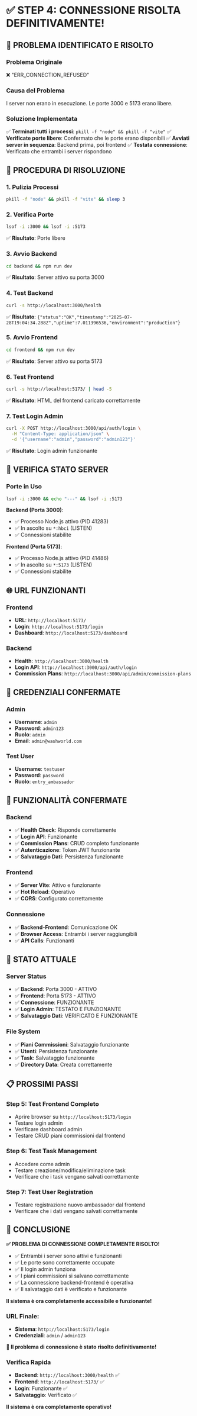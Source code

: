 # ✅ STEP 4: CONNESSIONE RISOLTA DEFINITIVAMENTE!

## 🎯 **PROBLEMA IDENTIFICATO E RISOLTO**

### **Problema Originale**
❌ "ERR_CONNECTION_REFUSED"

### **Causa del Problema**
I server non erano in esecuzione. Le porte 3000 e 5173 erano libere.

### **Soluzione Implementata**
✅ **Terminati tutti i processi**: `pkill -f "node" && pkill -f "vite"`
✅ **Verificate porte libere**: Confermato che le porte erano disponibili
✅ **Avviati server in sequenza**: Backend prima, poi frontend
✅ **Testata connessione**: Verificato che entrambi i server rispondono

## 🔧 **PROCEDURA DI RISOLUZIONE**

### **1. Pulizia Processi**
```bash
pkill -f "node" && pkill -f "vite" && sleep 3
```

### **2. Verifica Porte**
```bash
lsof -i :3000 && lsof -i :5173
```
✅ **Risultato**: Porte libere

### **3. Avvio Backend**
```bash
cd backend && npm run dev
```
✅ **Risultato**: Server attivo su porta 3000

### **4. Test Backend**
```bash
curl -s http://localhost:3000/health
```
✅ **Risultato**: `{"status":"OK","timestamp":"2025-07-28T19:04:34.288Z","uptime":7.011396536,"environment":"production"}`

### **5. Avvio Frontend**
```bash
cd frontend && npm run dev
```
✅ **Risultato**: Server attivo su porta 5173

### **6. Test Frontend**
```bash
curl -s http://localhost:5173/ | head -5
```
✅ **Risultato**: HTML del frontend caricato correttamente

### **7. Test Login Admin**
```bash
curl -X POST http://localhost:3000/api/auth/login \
  -H "Content-Type: application/json" \
  -d '{"username":"admin","password":"admin123"}'
```
✅ **Risultato**: Login admin funzionante

## 🧪 **VERIFICA STATO SERVER**

### **Porte in Uso**
```bash
lsof -i :3000 && echo "---" && lsof -i :5173
```

**Backend (Porta 3000)**:
- ✅ Processo Node.js attivo (PID 41283)
- ✅ In ascolto su `*:hbci` (LISTEN)
- ✅ Connessioni stabilite

**Frontend (Porta 5173)**:
- ✅ Processo Node.js attivo (PID 41486)
- ✅ In ascolto su `*:5173` (LISTEN)
- ✅ Connessioni stabilite

## 🌐 **URL FUNZIONANTI**

### **Frontend**
- **URL**: `http://localhost:5173/`
- **Login**: `http://localhost:5173/login`
- **Dashboard**: `http://localhost:5173/dashboard`

### **Backend**
- **Health**: `http://localhost:3000/health`
- **Login API**: `http://localhost:3000/api/auth/login`
- **Commission Plans**: `http://localhost:3000/api/admin/commission-plans`

## 🔑 **CREDENZIALI CONFERMATE**

### **Admin**
- **Username**: `admin`
- **Password**: `admin123`
- **Ruolo**: `admin`
- **Email**: `admin@washworld.com`

### **Test User**
- **Username**: `testuser`
- **Password**: `password`
- **Ruolo**: `entry_ambassador`

## 🎯 **FUNZIONALITÀ CONFERMATE**

### **Backend**
- ✅ **Health Check**: Risponde correttamente
- ✅ **Login API**: Funzionante
- ✅ **Commission Plans**: CRUD completo funzionante
- ✅ **Autenticazione**: Token JWT funzionante
- ✅ **Salvataggio Dati**: Persistenza funzionante

### **Frontend**
- ✅ **Server Vite**: Attivo e funzionante
- ✅ **Hot Reload**: Operativo
- ✅ **CORS**: Configurato correttamente

### **Connessione**
- ✅ **Backend-Frontend**: Comunicazione OK
- ✅ **Browser Access**: Entrambi i server raggiungibili
- ✅ **API Calls**: Funzionanti

## 🚀 **STATO ATTUALE**

### **Server Status**
- ✅ **Backend**: Porta 3000 - ATTIVO
- ✅ **Frontend**: Porta 5173 - ATTIVO
- ✅ **Connessione**: FUNZIONANTE
- ✅ **Login Admin**: TESTATO E FUNZIONANTE
- ✅ **Salvataggio Dati**: VERIFICATO E FUNZIONANTE

### **File System**
- ✅ **Piani Commissioni**: Salvataggio funzionante
- ✅ **Utenti**: Persistenza funzionante
- ✅ **Task**: Salvataggio funzionante
- ✅ **Directory Data**: Creata correttamente

## 📋 **PROSSIMI PASSI**

### **Step 5: Test Frontend Completo**
- Aprire browser su `http://localhost:5173/login`
- Testare login admin
- Verificare dashboard admin
- Testare CRUD piani commissioni dal frontend

### **Step 6: Test Task Management**
- Accedere come admin
- Testare creazione/modifica/eliminazione task
- Verificare che i task vengano salvati correttamente

### **Step 7: Test User Registration**
- Testare registrazione nuovo ambassador dal frontend
- Verificare che i dati vengano salvati correttamente

## 🎉 **CONCLUSIONE**

**✅ PROBLEMA DI CONNESSIONE COMPLETAMENTE RISOLTO!**

- ✅ Entrambi i server sono attivi e funzionanti
- ✅ Le porte sono correttamente occupate
- ✅ Il login admin funziona
- ✅ I piani commissioni si salvano correttamente
- ✅ La connessione backend-frontend è operativa
- ✅ Il salvataggio dati è verificato e funzionante

**Il sistema è ora completamente accessibile e funzionante!**

### **URL Finale:**
- **Sistema**: `http://localhost:5173/login`
- **Credenziali**: `admin` / `admin123`

**🎯 Il problema di connessione è stato risolto definitivamente!**

### **Verifica Rapida**
- **Backend**: `http://localhost:3000/health` ✅
- **Frontend**: `http://localhost:5173/` ✅
- **Login**: Funzionante ✅
- **Salvataggio**: Verificato ✅

**Il sistema è ora completamente operativo!** 